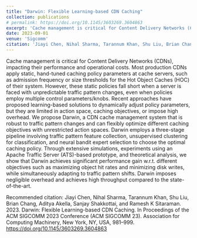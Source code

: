 ```yaml
---
title: "Darwin: Flexible Learning-based CDN Caching"
collection: publications
# permalink: https://doi.org/10.1145/3603269.3604863
excerpt: 'Cache management is critical for Content Delivery Networks (CDNs), impacting their performance and operational costs. Most production CDNs apply static, hand-tuned caching policy parameters at cache servers, such as admission frequency or size thresholds for the Hot Object Caches (HOC) of their system. However, these static policies fall short when a server is faced with unpredictable traffic pattern changes, even when policies employ multiple control parameters/knobs. Recent approaches have proposed learning-based solutions to dynamically adjust policy parameters, but they are limited in action space, caching objectives, or impose high overhead. We propose Darwin, a CDN cache management system that is robust to traffic pattern changes and can flexibly optimize different caching objectives with unrestricted action spaces. Darwin employs a three-stage pipeline involving traffic pattern feature collection, unsupervised clustering for classification, and neural bandit expert selection to choose the optimal caching policy. Through extensive simulations, experiments using an Apache Traffic Server (ATS)-based prototype, and theoretical analysis, we show that Darwin achieves significant performance gain w.r.t. different objectives such as maximizing object hit rates and minimizing disk writes, while simultaneously adapting to traffic pattern shifts. Darwin imposes negligible overhead and achieves high throughput compared to the state-of-the-art.'
date: 2023-09-01
venue: 'Sigcomm'
citation: 'Jiayi Chen, Nihal Sharma, Tarannum Khan, Shu Liu, Brian Chang, Aditya Akella, Sanjay Shakkottai, and Ramesh K Sitaraman. 2023. Darwin: Flexible Learning-based CDN Caching. In Proceedings of the ACM SIGCOMM 2023 Conference (ACM SIGCOMM 23). Association for Computing Machinery, New York, NY, USA, 981–999. https://doi.org/10.1145/3603269.3604863'
---
```

Cache management is critical for Content Delivery Networks (CDNs), impacting their performance and operational costs. Most production CDNs apply static, hand-tuned caching policy parameters at cache servers, such as admission frequency or size thresholds for the Hot Object Caches (HOC) of their system. However, these static policies fall short when a server is faced with unpredictable traffic pattern changes, even when policies employ multiple control parameters/knobs. Recent approaches have proposed learning-based solutions to dynamically adjust policy parameters, but they are limited in action space, caching objectives, or impose high overhead. We propose Darwin, a CDN cache management system that is robust to traffic pattern changes and can flexibly optimize different caching objectives with unrestricted action spaces. Darwin employs a three-stage pipeline involving traffic pattern feature collection, unsupervised clustering for classification, and neural bandit expert selection to choose the optimal caching policy. Through extensive simulations, experiments using an Apache Traffic Server (ATS)-based prototype, and theoretical analysis, we show that Darwin achieves significant performance gain w.r.t. different objectives such as maximizing object hit rates and minimizing disk writes, while simultaneously adapting to traffic pattern shifts. Darwin imposes negligible overhead and achieves high throughput compared to the state-of-the-art.

Recommended citation: Jiayi Chen, Nihal Sharma, Tarannum Khan, Shu Liu, Brian Chang, Aditya Akella, Sanjay Shakkottai, and Ramesh K Sitaraman. 2023. Darwin: Flexible Learning-based CDN Caching. In Proceedings of the ACM SIGCOMM 2023 Conference (ACM SIGCOMM 23). Association for Computing Machinery, New York, NY, USA, 981–999. https://doi.org/10.1145/3603269.3604863